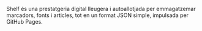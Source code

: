 Shelf és una prestatgeria digital lleugera i autoallotjada per emmagatzemar marcadors, fonts i articles, tot en un format JSON simple, impulsada per GitHub Pages.
